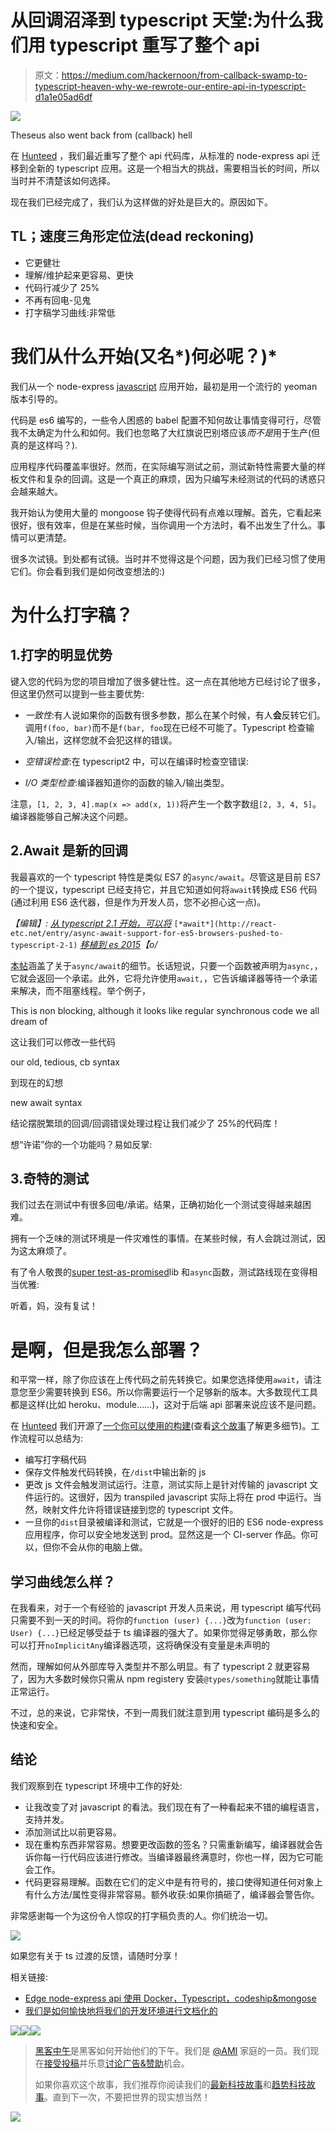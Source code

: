 # 从回调沼泽到 typescript 天堂:为什么我们用 typescript 重写了整个 api

> 原文：<https://medium.com/hackernoon/from-callback-swamp-to-typescript-heaven-why-we-rewrote-our-entire-api-in-typescript-d1a1e05ad6df>

![](img/3de841831a4aa847bf85170c71b3da6a.png)

Theseus also went back from (callback) hell

在 [Hunteed](https://hunteed.com) ，我们最近重写了整个 api 代码库，从标准的 node-express api 迁移到全新的 typescript 应用。这是一个相当大的挑战，需要相当长的时间，所以当时并不清楚该如何选择。

现在我们已经完成了，我们认为这样做的好处是巨大的。原因如下。

## TL；速度三角形定位法(dead reckoning)

*   它更健壮
*   理解/维护起来更容易、更快
*   代码行减少了 25%
*   不再有回电-见鬼
*   打字稿学习曲线:非常低

# 我们从什么开始(又名*)何必呢？)*

我们从一个 node-express [javascript](https://hackernoon.com/tagged/javascript) 应用开始，最初是用一个流行的 yeoman 版本引导的。

代码是 es6 编写的，一些令人困惑的 babel 配置不知何故让事情变得可行，尽管我不太确定为什么和如何。我们也忽略了大红旗说巴别塔应该*而不是*用于生产(但真的是这样吗？).

应用程序代码覆盖率很好。然而，在实际编写测试之前，测试新特性需要大量的样板文件和复杂的回调。这是一个真正的麻烦，因为只编写未经测试的代码的诱惑只会越来越大。

我开始认为使用大量的 mongoose 钩子使得代码有点难以理解。首先，它看起来很好，很有效率，但是在某些时候，当你调用一个方法时，看不出发生了什么。事情可以更清楚。

很多次试镜。到处都有试镜。当时并不觉得这是个问题，因为我们已经习惯了使用它们。你会看到我们是如何改变想法的:)

# 为什么打字稿？

## 1.打字的明显优势

键入您的代码为您的项目增加了很多健壮性。这一点在其他地方已经讨论了很多，但这里仍然可以提到一些主要优势:

*   *一致性*:有人说如果你的函数有很多参数，那么在某个时候，有人**会**反转它们。调用`f(foo, bar)`而不是`f(bar, foo`现在已经不可能了。Typescript 检查输入/输出，这样您就不会犯这样的错误。
*   *空错误检查*:在 typescript2 中，可以在编译时检查空错误:

*   *I/O 类型检查*:编译器知道你的函数的输入/输出类型。

注意，`[1, 2, 3, 4].map(x => add(x, 1))`将产生一个数字数组`[2, 3, 4, 5]`。编译器能够自己解决这个问题。

## 2.Await 是新的回调

我最喜欢的一个 typescript 特性是类似 ES7 的`async/await`。尽管这是目前 ES7 的一个提议，typescript 已经支持它，并且它知道如何将`await`转换成 ES6 代码(通过利用 ES6 迭代器，但是作为开发人员，您不必担心这一点)。

*【编辑】:* [*从 typescript 2.1 开始，可以将*](http://react-etc.net/entry/async-await-support-for-es5-browsers-pushed-to-typescript-2-1) `[*await*](http://react-etc.net/entry/async-await-support-for-es5-browsers-pushed-to-typescript-2-1)` [*移植到 es 2015*](http://react-etc.net/entry/async-await-support-for-es5-browsers-pushed-to-typescript-2-1)*【o/*

[本帖](https://blogs.msdn.microsoft.com/typescript/2015/11/03/what-about-asyncawait/)涵盖了关于`async/await`的细节。长话短说，只要一个函数被声明为`async,`，它就会返回一个承诺。此外，它将允许使用`await,`，它告诉编译器等待一个承诺来解决，而不阻塞线程。举个例子，

This is non blocking, although it looks like regular synchronous code we all dream of

这让我们可以修改一些代码

our old, tedious, cb syntax

到现在的幻想

new await syntax

结论摆脱繁琐的回调/回调错误处理过程让我们减少了 25%的代码库！

想“许诺”你的一个功能吗？易如反掌:

## 3.奇特的测试

我们过去在测试中有很多回电/承诺。结果，正确初始化一个测试变得越来越困难。

拥有一个乏味的测试环境是一件灾难性的事情。在某些时候，有人会跳过测试，因为这太麻烦了。

有了令人敬畏的[super test-as-promised](https://github.com/WhoopInc/supertest-as-promised)lib 和`async`函数，测试路线现在变得相当优雅:

听着，妈，没有复试！

# 是啊，但是我怎么部署？

和平常一样，除了你应该在上传代码之前先转换它。如果您选择使用`await`，请注意您至少需要转换到 ES6。所以你需要运行一个足够新的版本。大多数现代工具都是这样(比如 heroku、module……)，这对于后端 api 部署来说应该不是问题。

在 [Hunteed](https://hunteed.com) 我们开源了[一个你可以使用的构建](https://github.com/aherve/typescript-express-docker)(查看[这个故事](https://hackernoon.com/edge-node-express-api-using-docker-typescript-codeship-mongoose-37397cd07955#.oxz4ltb63)了解更多细节)。工作流程可以总结为:

*   编写打字稿代码
*   保存文件触发代码转换，在`/dist`中输出新的 js
*   更改 js 文件会触发测试运行。注意，测试实际上是针对传输的 javascript 文件运行的。这很好，因为 transpiled javascript 实际上将在 prod 中运行。当然，映射文件允许将错误链接到您的 typescript 文件。
*   一旦你的`dist`目录被编译和测试，它就是一个很好的旧的 ES6 node-express 应用程序，你可以安全地发送到 prod。显然这是一个 CI-server 作品。你可以，但你不会从你的电脑上做。

## 学习曲线怎么样？

在我看来，对于一个有经验的 javascript 开发人员来说，用 typescript 编写代码只需要不到一天的时间。将你的`function (user) {...}`改为`function (user: User) {...}`已经足够受益于 ts 编译器的强大了。如果你觉得足够勇敢，那么你可以打开`noImplicitAny`编译器选项，这将确保没有变量是未声明的

然而，理解如何从外部库导入类型并不那么明显。有了 typescript 2 就更容易了，因为大多数时候你只需从 npm registery 安装`@types/something`就能让事情正常运行。

不过，总的来说，它非常快，不到一周我们就注意到用 typescript 编码是多么的快速和安全。

## 结论

我们观察到在 typescript 环境中工作的好处:

*   让我改变了对 javascript 的看法。我们现在有了一种看起来不错的编程语言，支持并发。
*   添加测试比以前更容易。
*   现在重构东西非常容易。想要更改函数的签名？只需重新编写，编译器就会告诉你每一行代码应该进行修改。当编译器最终满意时，你也一样，因为它可能会工作。
*   代码更容易理解。函数在它们的定义中是有符号的，接口使得知道任何对象上有什么方法/属性变得非常容易。额外收获:如果你搞砸了，编译器会警告你。

非常感谢每一个为这份令人惊叹的打字稿负责的人。你们统治一切。

![](img/0d54e8100158db49b8f6088a89d90a26.png)

如果您有关于 ts 过渡的反馈，请随时分享！

相关链接:

*   [Edge node-express api 使用 Docker，Typescript，codeship&mongose](https://hackernoon.com/edge-node-express-api-using-docker-typescript-codeship-mongoose-37397cd07955)
*   [我们是如何愉快地将我们的开发环境进行文档化的](https://hackernoon.com/how-we-happily-dockerized-our-development-environment-part-1-2-b05fd6927a53)

[![](img/50ef4044ecd4e250b5d50f368b775d38.png)](http://bit.ly/HackernoonFB)[![](img/979d9a46439d5aebbdcdca574e21dc81.png)](https://goo.gl/k7XYbx)[![](img/2930ba6bd2c12218fdbbf7e02c8746ff.png)](https://goo.gl/4ofytp)

> [黑客中午](http://bit.ly/Hackernoon)是黑客如何开始他们的下午。我们是 [@AMI](http://bit.ly/atAMIatAMI) 家庭的一员。我们现在[接受投稿](http://bit.ly/hackernoonsubmission)并乐意[讨论广告&赞助](mailto:partners@amipublications.com)机会。
> 
> 如果你喜欢这个故事，我们推荐你阅读我们的[最新科技故事](http://bit.ly/hackernoonlatestt)和[趋势科技故事](https://hackernoon.com/trending)。直到下一次，不要把世界的现实想当然！

![](img/be0ca55ba73a573dce11effb2ee80d56.png)